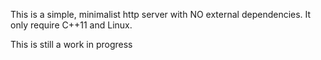 This is a simple, minimalist http server with NO external dependencies.
It only require C++11 and Linux.

This is still a work in progress
